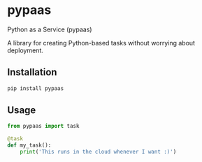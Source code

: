 # pypaas
Python as a Service (pypaas)

A library for creating Python-based tasks without worrying about deployment.


## Installation
```bash
pip install pypaas
```

## Usage
```python
from pypaas import task

@task
def my_task():
    print('This runs in the cloud whenever I want :)')
```